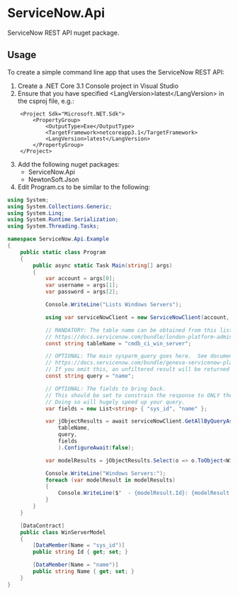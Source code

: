 # ServiceNow.Api

ServiceNow REST API nuget package.

## Usage

To create a simple command line app that uses the ServiceNow REST API:

1. Create a .NET Core 3.1 Console project in Visual Studio
2. Ensure that you have specified &lt;LangVersion&gt;latest&lt;/LangVersion&gt; in the csproj file, e.g.:
````
	<Project Sdk="Microsoft.NET.Sdk">
		<PropertyGroup>
			<OutputType>Exe</OutputType>
			<TargetFramework>netcoreapp3.1</TargetFramework>
			<LangVersion>latest</LangVersion>
		</PropertyGroup>
	</Project>
````
3. Add the following nuget packages:
   - ServiceNow.Api
   - NewtonSoft.Json
3. Edit Program.cs to be similar to the following:

```` C#
using System;
using System.Collections.Generic;
using System.Linq;
using System.Runtime.Serialization;
using System.Threading.Tasks;

namespace ServiceNow.Api.Example
{
	public static class Program
	{
		public async static Task Main(string[] args)
		{
			var account = args[0];
			var username = args[1];
			var password = args[2];

			Console.WriteLine("Lists Windows Servers");

			using var serviceNowClient = new ServiceNowClient(account, username, password, new Options());

			// MANDATORY: The table name can be obtained from this list:
			// https://docs.servicenow.com/bundle/london-platform-administration/page/administer/reference-pages/reference/r_TablesAndClasses.html
			const string tableName = "cmdb_ci_win_server";

			// OPTIONAL: The main sysparm_query goes here.  See documention here:
			// https://docs.servicenow.com/bundle/geneva-servicenow-platform/page/integrate/inbound_rest/reference/r_TableAPI-GET.html
			// If you omit this, an unfiltered result will be returned
			const string query = "name";

			// OPTIONAL: The fields to bring back.
			// This should be set to constrain the response to ONLY the fields that you are going to process.
			// Doing so will hugely speed up your query.
			var fields = new List<string> { "sys_id", "name" };

			var jObjectResults = await serviceNowClient.GetAllByQueryAsync(
				tableName,
				query,
				fields
				).ConfigureAwait(false);

			var modelResults = jObjectResults.Select(o => o.ToObject<WinServerModel>()).ToList();

			Console.WriteLine("Windows Servers:");
			foreach (var modelResult in modelResults)
			{
				Console.WriteLine($"  - {modelResult.Id}: {modelResult.Name}");
			}
		}
	}

	[DataContract]
	public class WinServerModel
	{
		[DataMember(Name = "sys_id")]
		public string Id { get; set; }

		[DataMember(Name = "name")]
		public string Name { get; set; }
	}
}
````